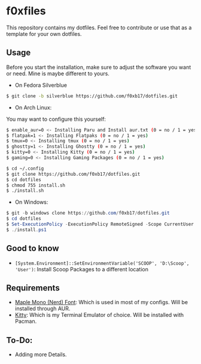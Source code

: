 # f0xfiles

This repository contains my dotfiles. Feel free to contribute or use that as a template for your own dotfiles.

## Usage

Before you start the installation, make sure to adjust the software you want or need. Mine is maybe different to yours. 

* On Fedora Silverblue
```bash
$ git clone -b silverblue https://github.com/f0xb17/dotfiles.git
```

* On Arch Linux:

You may want to configure this yourself:

```bash
$ enable_aur=0 <- Installing Paru and Install aur.txt (0 = no / 1 = yes)
$ flatpak=1 <- Installing Flatpaks (0 = no / 1 = yes)
$ tmux=0 <- Installing tmux (0 = no / 1 = yes)
$ ghostty=1 <- Installing Ghostty (0 = no / 1 = yes)
$ kitty=0 <- Installing Kitty (0 = no / 1 = yes)
$ gaming=0 <- Installing Gaming Packages (0 = no / 1 = yes)
```

```bash
$ cd ~/.config
$ git clone https://github.com/f0xb17/dotfiles.git
$ cd dotfiles
$ chmod 755 install.sh
$ ./install.sh
```

* On Windows:

```powershell
$ git -b windows clone https://github.com/f0xb17/dotfiles.git
$ cd dotfiles
$ Set-ExecutionPolicy -ExecutionPolicy RemoteSigned -Scope CurrentUser
$ ./install.ps1
```

## Good to know

* ``[System.Environment]::SetEnvironmentVariable('SCOOP', 'D:\Scoop', 'User')``: Install Scoop Packages to a different location


## Requirements
* [Maple Mono (Nerd) Font](https://github.com/subframe7536/Maple-font): Which is used in most of my configs. Will be installed through AUR.
* [Kitty](https://sw.kovidgoyal.net/kitty/): Which is my Terminal Emulator of choice. Will be installed with Pacman.

## To-Do:
* Adding more Details.
